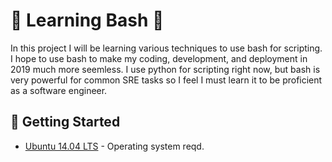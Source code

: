 # :shell: Learning Bash :shell:
In this project I will be learning various techniques to use bash for scripting. I hope to use bash to make my coding, development, and deployment in 2019 much more seemless. I use python for scripting right now, but bash is very powerful for common SRE tasks so I feel I must learn it to be proficient as a software engineer.

## :running: Getting Started

* [Ubuntu 14.04 LTS](http://releases.ubuntu.com/14.04/) - Operating system reqd.
